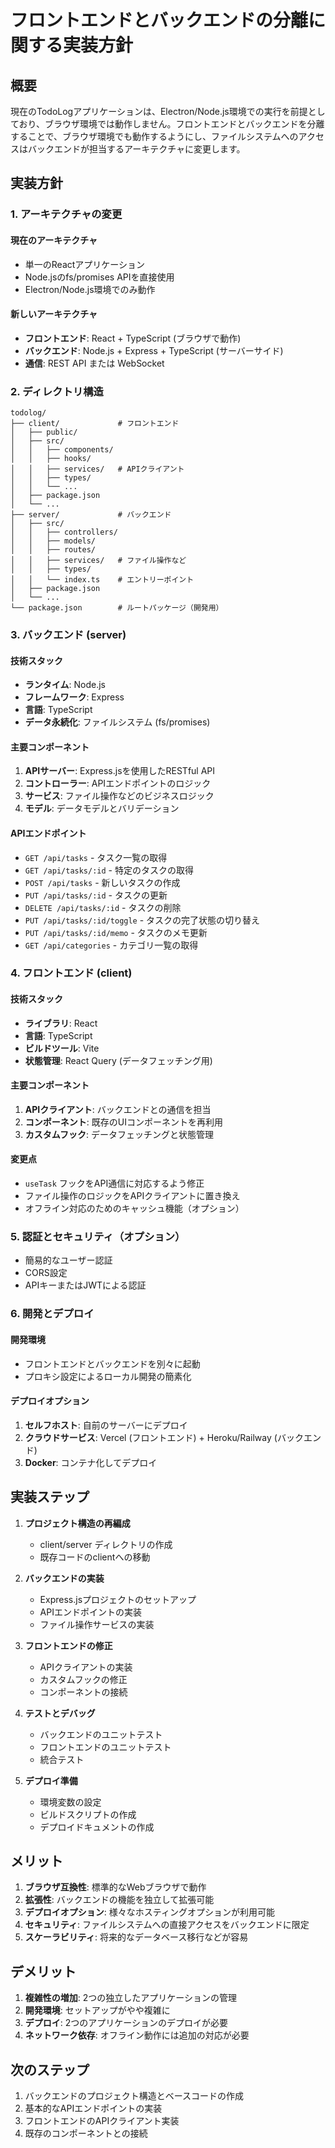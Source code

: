 # フロントエンドとバックエンドの分離に関する実装方針

## 概要

現在のTodoLogアプリケーションは、Electron/Node.js環境での実行を前提としており、ブラウザ環境では動作しません。フロントエンドとバックエンドを分離することで、ブラウザ環境でも動作するようにし、ファイルシステムへのアクセスはバックエンドが担当するアーキテクチャに変更します。

## 実装方針

### 1. アーキテクチャの変更

#### 現在のアーキテクチャ
- 単一のReactアプリケーション
- Node.jsのfs/promises APIを直接使用
- Electron/Node.js環境でのみ動作

#### 新しいアーキテクチャ
- **フロントエンド**: React + TypeScript (ブラウザで動作)
- **バックエンド**: Node.js + Express + TypeScript (サーバーサイド)
- **通信**: REST API または WebSocket

### 2. ディレクトリ構造

```
todolog/
├── client/             # フロントエンド
│   ├── public/
│   ├── src/
│   │   ├── components/
│   │   ├── hooks/
│   │   ├── services/   # APIクライアント
│   │   ├── types/
│   │   └── ...
│   ├── package.json
│   └── ...
├── server/             # バックエンド
│   ├── src/
│   │   ├── controllers/
│   │   ├── models/
│   │   ├── routes/
│   │   ├── services/   # ファイル操作など
│   │   ├── types/
│   │   └── index.ts    # エントリーポイント
│   ├── package.json
│   └── ...
└── package.json        # ルートパッケージ（開発用）
```

### 3. バックエンド (server)

#### 技術スタック
- **ランタイム**: Node.js
- **フレームワーク**: Express
- **言語**: TypeScript
- **データ永続化**: ファイルシステム (fs/promises)

#### 主要コンポーネント
1. **APIサーバー**: Express.jsを使用したRESTful API
2. **コントローラー**: APIエンドポイントのロジック
3. **サービス**: ファイル操作などのビジネスロジック
4. **モデル**: データモデルとバリデーション

#### APIエンドポイント
- `GET /api/tasks` - タスク一覧の取得
- `GET /api/tasks/:id` - 特定のタスクの取得
- `POST /api/tasks` - 新しいタスクの作成
- `PUT /api/tasks/:id` - タスクの更新
- `DELETE /api/tasks/:id` - タスクの削除
- `PUT /api/tasks/:id/toggle` - タスクの完了状態の切り替え
- `PUT /api/tasks/:id/memo` - タスクのメモ更新
- `GET /api/categories` - カテゴリ一覧の取得

### 4. フロントエンド (client)

#### 技術スタック
- **ライブラリ**: React
- **言語**: TypeScript
- **ビルドツール**: Vite
- **状態管理**: React Query (データフェッチング用)

#### 主要コンポーネント
1. **APIクライアント**: バックエンドとの通信を担当
2. **コンポーネント**: 既存のUIコンポーネントを再利用
3. **カスタムフック**: データフェッチングと状態管理

#### 変更点
- `useTask` フックをAPI通信に対応するよう修正
- ファイル操作のロジックをAPIクライアントに置き換え
- オフライン対応のためのキャッシュ機能（オプション）

### 5. 認証とセキュリティ（オプション）

- 簡易的なユーザー認証
- CORS設定
- APIキーまたはJWTによる認証

### 6. 開発とデプロイ

#### 開発環境
- フロントエンドとバックエンドを別々に起動
- プロキシ設定によるローカル開発の簡素化

#### デプロイオプション
1. **セルフホスト**: 自前のサーバーにデプロイ
2. **クラウドサービス**: Vercel (フロントエンド) + Heroku/Railway (バックエンド)
3. **Docker**: コンテナ化してデプロイ

## 実装ステップ

1. **プロジェクト構造の再編成**
   - client/server ディレクトリの作成
   - 既存コードのclientへの移動

2. **バックエンドの実装**
   - Express.jsプロジェクトのセットアップ
   - APIエンドポイントの実装
   - ファイル操作サービスの実装

3. **フロントエンドの修正**
   - APIクライアントの実装
   - カスタムフックの修正
   - コンポーネントの接続

4. **テストとデバッグ**
   - バックエンドのユニットテスト
   - フロントエンドのユニットテスト
   - 統合テスト

5. **デプロイ準備**
   - 環境変数の設定
   - ビルドスクリプトの作成
   - デプロイドキュメントの作成

## メリット

1. **ブラウザ互換性**: 標準的なWebブラウザで動作
2. **拡張性**: バックエンドの機能を独立して拡張可能
3. **デプロイオプション**: 様々なホスティングオプションが利用可能
4. **セキュリティ**: ファイルシステムへの直接アクセスをバックエンドに限定
5. **スケーラビリティ**: 将来的なデータベース移行などが容易

## デメリット

1. **複雑性の増加**: 2つの独立したアプリケーションの管理
2. **開発環境**: セットアップがやや複雑に
3. **デプロイ**: 2つのアプリケーションのデプロイが必要
4. **ネットワーク依存**: オフライン動作には追加の対応が必要

## 次のステップ

1. バックエンドのプロジェクト構造とベースコードの作成
2. 基本的なAPIエンドポイントの実装
3. フロントエンドのAPIクライアント実装
4. 既存のコンポーネントとの接続
